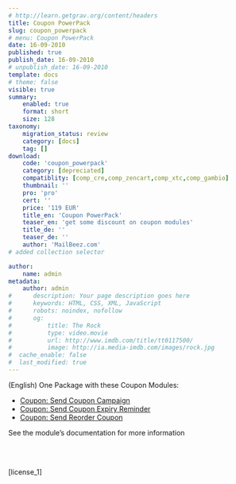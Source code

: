 ```yaml
---
# http://learn.getgrav.org/content/headers
title: Coupon PowerPack
slug: coupon_powerpack
# menu: Coupon PowerPack
date: 16-09-2010
published: true
publish_date: 16-09-2010
# unpublish_date: 16-09-2010
template: docs
# theme: false
visible: true
summary:
    enabled: true
    format: short
    size: 128
taxonomy:
    migration_status: review
    category: [docs]
    tag: []
download:
    code: 'coupon_powerpack'
    category: [depreciated]
    compatiblity: [comp_cre,comp_zencart,comp_xtc,comp_gambio]
    thumbnail: ''
    pro: 'pro'
    cert: ''
    price: '119 EUR'
    title_en: 'Coupon PowerPack'
    teaser_en: 'get some discount on coupon modules'
    title_de: ''
    teaser_de: ''
    author: 'MailBeez.com'
# added collection selector

author:
    name: admin
metadata:
    author: admin
#      description: Your page description goes here
#      keywords: HTML, CSS, XML, JavaScript
#      robots: noindex, nofollow
#      og:
#          title: The Rock
#          type: video.movie
#          url: http://www.imdb.com/title/tt0117500/
#          image: http://ia.media-imdb.com/images/rock.jpg
#  cache_enable: false
#  last_modified: true
---
```


(English) One Package with these Coupon Modules:

- [Coupon: Send Coupon Campaign](http://localhost/wordpress_mailbeez_EOL/documentation/mailbeez/coupon-send-coupon-campaign/)
- [Coupon: Send Coupon Expiry Reminder](http://localhost/wordpress_mailbeez_EOL/documentation/mailbeez/coupon-expiry-reminder/)
- [Coupon: Send Reorder Coupon](http://localhost/wordpress_mailbeez_EOL/documentation/mailbeez/coupon_reorder/)

See the module’s documentation for more information

 

   
 [license\_1]

